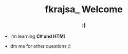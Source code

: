 <h1 align="center">fkrajsa_ Welcome</h1>
<h3 align="center">:)</h3>

-  I’m learning **C# and HTMl**

- dm me for other questions :)

<br>
